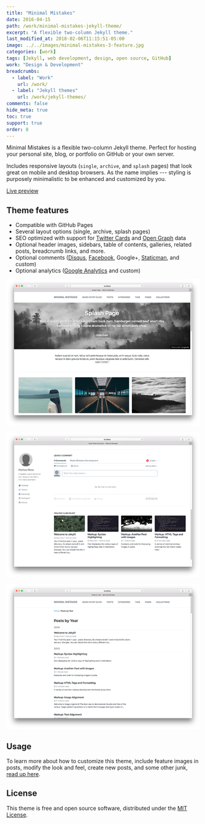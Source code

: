 ```yaml
---
title: "Minimal Mistakes"
date: 2016-04-15
path: /work/minimal-mistakes-jekyll-theme/
excerpt: "A flexible two-column Jekyll theme."
last_modified_at: 2018-02-06T11:15:51-05:00
image: ../../images/minimal-mistakes-3-feature.jpg
categories: [work]
tags: [Jekyll, web development, design, open source, GitHub]
work: "Design & Development"
breadcrumbs:
  - label: "Work"
    url: /work/
  - label: "Jekyll themes"
    url: /work/jekyll-themes/
comments: false
hide_meta: true
toc: true
support: true
order: 8
---
```


Minimal Mistakes is a flexible two-column Jekyll theme. Perfect for hosting your personal site, blog, or portfolio on GitHub or your own server. 

Includes responsive layouts (`single`, `archive`, and `splash` pages) that look great on mobile and desktop browsers. As the name implies --- styling is purposely minimalistic to be enhanced and customized by you.

<p markdown="0">
  <a href="https://mmistakes.github.io/minimal-mistakes/" onclick="ga('send', 'event', 'link', 'click', 'Preview Minimal Mistakes');" class="btn">Live preview</a>
</p>

## Theme features

- Compatible with GitHub Pages
- Several layout options (single, archive, splash pages)
- SEO optimized with support for [Twitter Cards](https://dev.twitter.com/cards/overview) and [Open Graph](http://ogp.me/) data
- Optional header images, sidebars, table of contents, galleries, related posts, breadcrumb links, and more.
- Optional comments ([Disqus](https://disqus.com/), [Facebook](https://developers.facebook.com/docs/plugins/comments), Google+, [Staticman](https://staticman.net/), and custom)
- Optional analytics ([Google Analytics](https://www.google.com/analytics/) and custom)

![splash layout example](../../images/mm-layout-splash.png)

![single layout with comments and related posts](../../images/mm-layout-single-meta.png)

![archive layout example](../../images/mm-layout-archive.png)

## Usage

To learn more about how to customize this theme, include feature images in posts, modify the look and feel, create new posts, and some other junk, [read up here](https://mmistakes.github.io/minimal-mistakes/docs/quick-start-guide/).

## License

This theme is free and open source software, distributed under the [MIT License](https://github.com/mmistakes/minimal-mistakes/blob/master/LICENSE).
